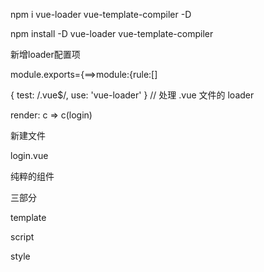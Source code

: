 npm i vue-loader vue-template-compiler -D

npm install -D vue-loader vue-template-compiler

新增loader配置项

module.exports={==>module:{rule:[]

 { test: /\.vue$/, use: 'vue-loader' } // 处理 .vue 文件的 loader



 render: c => c(login)



新建文件

 login.vue

纯粹的组件

三部分

template



script



style